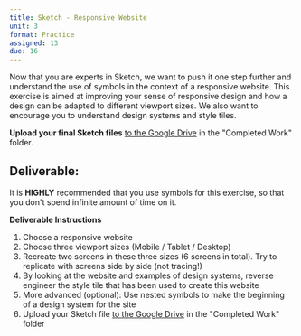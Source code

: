 ```yaml
---
title: Sketch - Responsive Website
unit: 3
format: Practice
assigned: 13
due: 16
---
```


Now that you are experts in Sketch, we want to push it one step further and understand the use of symbols in the context of a responsive website. This exercise is aimed at improving your sense of responsive design and how a design can be adapted to different viewport sizes. We also want to encourage you to understand design systems and style tiles.


 **Upload your final Sketch files** [to the Google Drive](https://drive.google.com/drive/u/2/folders/1XnTnCm7a9ErLMU1U0QcTWWhDC8ZwBPDN) in the "Completed Work" folder.


Deliverable:
-----------------------------------------

It is **HIGHLY** recommended that you use symbols for this exercise, so that you don't spend infinite amount of time on it.


**Deliverable Instructions**
1. Choose a responsive website
2. Choose three viewport sizes (Mobile / Tablet / Desktop)
3. Recreate two screens in these three sizes (6 screens in total). Try to replicate with screens side by side (not tracing!)
4. By looking at the website and examples of design systems, reverse engineer the style tile that has been used to create this website
5. More advanced (optional): Use nested symbols to make the beginning of a design system for the site
6. Upload your Sketch file [to the Google Drive](https://drive.google.com/drive/u/2/folders/1XnTnCm7a9ErLMU1U0QcTWWhDC8ZwBPDN) in the "Completed Work" folder
